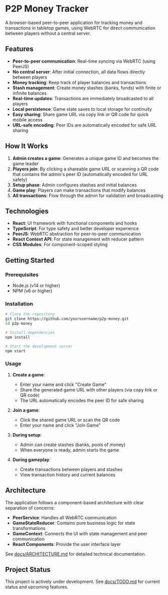 # P2P Money Tracker

A browser-based peer-to-peer application for tracking money and transactions in tabletop games, using WebRTC for direct communication between players without a central server.

## Features

- **Peer-to-peer communication**: Real-time syncing via WebRTC (using PeerJS)
- **No central server**: After initial connection, all data flows directly between players
- **Money tracking**: Keep track of player balances and transactions
- **Stash management**: Create money stashes (banks, funds) with finite or infinite balances
- **Real-time updates**: Transactions are immediately broadcasted to all players
- **Local persistence**: Game state saves to local storage for continuity
- **Easy sharing**: Share game URL via copy link or QR code for quick mobile access
- **URL-safe encoding**: Peer IDs are automatically encoded for safe URL sharing

## How It Works

1. **Admin creates a game**: Generates a unique game ID and becomes the game leader
2. **Players join**: By clicking a shareable game URL or scanning a QR code that contains the admin's peer ID (automatically encoded for URL safety)
3. **Setup phase**: Admin configures stashes and initial balances
4. **Game play**: Players can make transactions that modify balances
5. **All transactions**: Flow through the admin for validation and broadcasting

## Technologies

- **React**: UI framework with functional components and hooks
- **TypeScript**: For type safety and better developer experience
- **PeerJS**: WebRTC abstraction for peer-to-peer communication
- **React Context API**: For state management with reducer pattern
- **CSS Modules**: For component-scoped styling

## Getting Started

### Prerequisites

- Node.js (v14 or higher)
- NPM (v6 or higher)

### Installation

```bash
# Clone the repository
git clone https://github.com/yourusername/p2p-money.git
cd p2p-money

# Install dependencies
npm install

# Start the development server
npm start
```

### Usage

1. **Create a game**:
   - Enter your name and click "Create Game"
   - Share the generated game URL with other players (via copy link or QR code)
   - The URL automatically encodes the peer ID for safe sharing

2. **Join a game**:
   - Click the shared game URL or scan the QR code
   - Enter your name and click "Join Game"

3. **During setup**:
   - Admin can create stashes (banks, pools of money)
   - When everyone is ready, admin starts the game

4. **During gameplay**:
   - Create transactions between players and stashes
   - View transaction history and current balances

## Architecture

The application follows a component-based architecture with clear separation of concerns:

- **PeerService**: Handles all WebRTC communication
- **GameStateReducer**: Contains pure business logic for state transformations
- **GameContext**: Connects the UI with state management and peer communication
- **React Components**: Provide the user interface layer

See [docs/ARCHITECTURE.md](docs/ARCHITECTURE.md) for detailed technical documentation.

## Project Status

This project is actively under development. See [docs/TODO.md](docs/TODO.md) for current status and upcoming features.